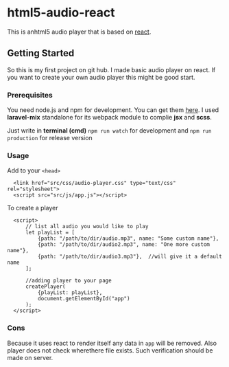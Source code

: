 # html5-audio-react

  This is anhtml5 audio player that is based on [react](https://reactjs.org/).

## Getting Started

  So this is my first project on git hub. I made basic audio player on react. If you want to create your own audio player this might be good start.

### Prerequisites
  
  You need node.js and npm for development. You can get them [here](https://nodejs.org/).
  I used **laravel-mix** standalone for its webpack module to complie **jsx** and **scss**.
  
  Just write in **terminal (cmd)** `npm run watch` for development and `npm run production` for release version

### Usage

  Add to your `<head>`
  
```
  <link href="src/css/audio-player.css" type="text/css" rel="stylesheet">
  <script src="src/js/app.js"></script>
```

  To create a player

```
  <script>
      // list all audio you would like to play
      let playList = [
          {path: "/path/to/dir/audio.mp3", name: "Some custom name"},
          {path: "/path/to/dir/audio2.mp3", name: "One more custom name"},
          {path: "/path/to/dir/audio3.mp3"},  //will give it a default name
      ];

      //adding player to your page
      createPlayer(
          {playList: playList}, 
          document.getElementById("app")
      );
  </script>
```

### Cons

  Because it uses react to render itself any data in `app` will be removed.
  Also player does not check wherethere file exists. Such verification should be made on server.

